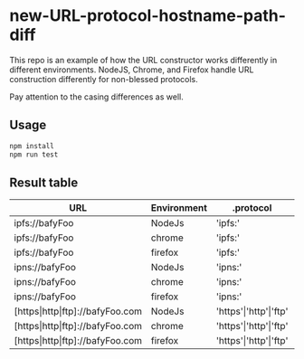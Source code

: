 # new-URL-protocol-hostname-path-diff

This repo is an example of how the URL constructor works differently in different environments. NodeJS, Chrome, and Firefox handle URL construction differently for non-blessed protocols.

Pay attention to the casing differences as well.

## Usage

```bash
npm install
npm run test
```

## Result table

| URL                              | Environment | .protocol              | .pathname   | .host         |
|----------------------------------|-------------|------------------------|-------------|---------------|
| ipfs://bafyFoo                   | NodeJs      | 'ipfs:'                | ''          | 'bafyFoo'     |
| ipfs://bafyFoo                   | chrome      | 'ipfs:'                | '//bafyFoo' | ''            |
| ipfs://bafyFoo                   | firefox     | 'ipfs:'                | '/'         | 'bafyfoo'     |
| ipns://bafyFoo                   | NodeJs      | 'ipns:'                | ''          | 'bafyFoo'     |
| ipns://bafyFoo                   | chrome      | 'ipns:'                | '//bafyFoo' | ''            |
| ipns://bafyFoo                   | firefox     | 'ipns:'                | '/'         | 'bafyfoo'     |
| [https\|http\|ftp]://bafyFoo.com | NodeJs      | 'https'\|'http'\|'ftp' | '/'         | 'bafyfoo.com' |
| [https\|http\|ftp]://bafyFoo.com | chrome      | 'https'\|'http'\|'ftp' | '/'         | 'bafyfoo.com' |
| [https\|http\|ftp]://bafyFoo.com | firefox     | 'https'\|'http'\|'ftp' | '/'         | 'bafyfoo.com' |
